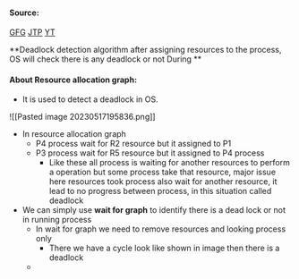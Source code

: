 #### Source:
[GFG](https://www.geeksforgeeks.org/resource-allocation-graph-rag-in-operating-system/)
[JTP](https://www.javatpoint.com/os-resource-allocation-graph)
[YT](https://www.youtube.com/watch?v=AGZr5LaiyMg&list=PLXj4XH7LcRfDrdQuJTHIPmKMpa7eYVaPm&index=45)




**Deadlock detection algorithm after assigning resources to the process, OS will check there is any deadlock or not
During **

#### About Resource allocation graph:

* It is used to detect a deadlock in OS.

![[Pasted image 20230517195836.png]]

* In resource allocation graph
	* P4 process wait for R2 resource but it assigned to P1
	* P3 process wait for R5 resource but it assigned to P4 process
		* Like these all process is waiting for another resources to perform a operation but some process take that resource, major issue here resources took process also wait for another resource, it lead to no progress between process, in this situation called deadlock
* We can simply use **wait for graph** to identify there is a dead lock or not in running process
	* In wait for graph we need to remove resources and looking process only
		* There we have a cycle look like shown in image then there is a deadlock
	* 